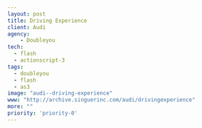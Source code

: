 ```yaml
---
layout: post
title: Driving Experience
client: Audi
agency:
    - Doubleyou
tech:
  - flash
  - actionscript-3
tags:
  - doubleyou
  - flash
  - as3
image: "audi--driving-experience"
www: "http://archive.singuerinc.com/audi/drivingexperience"
more: ""
priority: 'priority-0'
---
```

